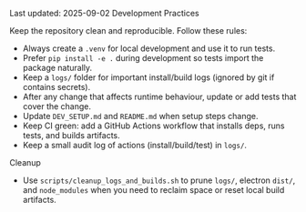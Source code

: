 Last updated: 2025-09-02
Development Practices

Keep the repository clean and reproducible. Follow these rules:

- Always create a `.venv` for local development and use it to run tests.
- Prefer `pip install -e .` during development so tests import the package naturally.
- Keep a `logs/` folder for important install/build logs (ignored by git if contains secrets).
- After any change that affects runtime behaviour, update or add tests that cover the change.
- Update `DEV_SETUP.md` and `README.md` when setup steps change.
- Keep CI green: add a GitHub Actions workflow that installs deps, runs tests, and builds artifacts.
- Keep a small audit log of actions (install/build/test) in `logs/`.

Cleanup
- Use `scripts/cleanup_logs_and_builds.sh` to prune `logs/`, electron `dist/`, and `node_modules` when you need to reclaim space or reset local build artifacts.


